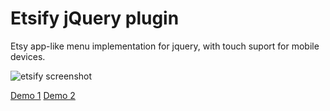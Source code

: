 # Etsify jQuery plugin

Etsy app-like menu implementation for jquery, with touch suport for mobile devices.

![etsify screenshot](https://bytecreators.com/etsify/screenshot.png)

[Demo 1](http://bytecreators.com/etsify/sample.html)
[Demo 2](http://bytecreators.com/etsify/sample2.html)
